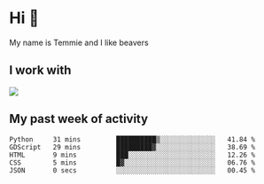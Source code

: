 <h1 align="left">Hi 👋</h1>

<p>My name is Temmie and I like beavers</p>

<h2 align="left">I work with</h2>

<div align=left>
  <img src="https://skillicons.dev/icons?i=py,godot,javascript,css,html,linux,git,blender,bash,vscode,&theme=dark">
</div>


<h2 align="left">My past week of activity</h2>

<!--START_SECTION:waka-->

```text
Python     31 mins         ██████████▒░░░░░░░░░░░░░░   41.84 %
GDScript   29 mins         █████████▓░░░░░░░░░░░░░░░   38.69 %
HTML       9 mins          ███░░░░░░░░░░░░░░░░░░░░░░   12.26 %
CSS        5 mins          █▓░░░░░░░░░░░░░░░░░░░░░░░   06.76 %
JSON       0 secs          ░░░░░░░░░░░░░░░░░░░░░░░░░   00.45 %
```

<!--END_SECTION:waka-->
